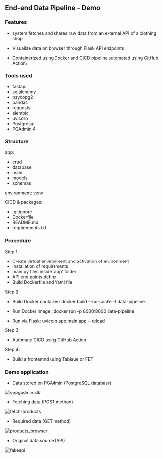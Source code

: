 ## End-end Data Pipeline - Demo


### Features
 - system fetches and shares raw data from an external API of a clothing shop

 - Visualize data on browser through Flask API endpoints

 - Containerized using Docker and CICD pipeline automated using GitHub Action\


### Tools used
- fastapi 
- sqlalchemy 
- psycopg2 
- pandas 
- requests
- alembic 
- uvicorn
- Postgresql
- PGAdmin 4


### Structure
app:
- crud
- database
- main
- models
- schemas

environment:
venv

CICD & packages:
- .gitignore
- Dockerfile
- README.md
- requirements.txt

### Procedure
Step 1:
- Create virtual environment and activation of environment
- Installation of requirements
- main.py files inside 'app' folder
- API end points define
- Build Dockerfile and Yaml file

Step 2:
- Build Docker container:
docker build --no-cache -t data-pipeline .      

- Run Docker image :
docker run -p 8000:8000 data-pipeline

- Run via Flask:
uvicorn app.main:app --reload

Step 3:
- Automate CICD using GitHub Action

Step 4:
- Build a frontemnd using Tablaue or FET


### Demo application

- Data stored on PGAdmin (PostgreSQL database)

![onpgadmin_db](https://github.com/user-attachments/assets/18caa943-6f98-462d-b563-14f3a02c9264)


- Fetching data (POST method)

![fetch-products](https://github.com/user-attachments/assets/c459c050-3db1-4681-8047-be75347e0960)

- Required data (GET method)

![products_browser](https://github.com/user-attachments/assets/839d5690-e4a9-47aa-931b-d9af79403991)


- Original data source (API)

![fakeapi](https://github.com/user-attachments/assets/b3efdd26-9674-4195-a01f-16164e1b7c18)